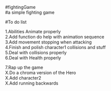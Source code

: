 #fightingGame  <br />
#a simple fighting game <br/>







#To do list <br />


1.Abilities Animate properly <br/>
2.Add function do help with animation sequence<br />
3.Add movement stopping when attacking <br/>
4.Finish and polish character1 collisions and stuff<br />
5.Deal with collisions properly <br />
6.Deal with Health properly<br />




7.Rap up the game <br />
X.Do a chroma version of the Hero<br />
X.Add character2 <br />
X.Add running backwards <br />